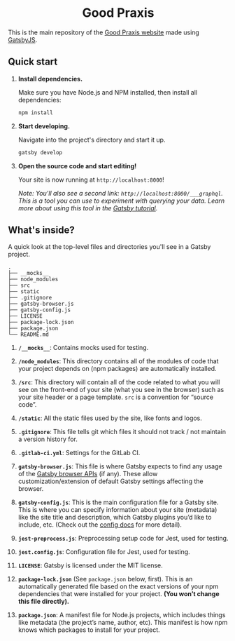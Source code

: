 <h1 align="center">
  Good Praxis
</h1>

This is the main repository of the [Good Praxis website](https://goodpraxis.coop)
made using [GatsbyJS](https://www.gatsbyjs.org/).

## Quick start

1.  **Install dependencies.**

    Make sure you have Node.js and NPM installed, then install all dependencies:

    ```sh
    npm install
    ```

1.  **Start developing.**

    Navigate into the project's directory and start it up.

    ```sh
    gatsby develop
    ```

1.  **Open the source code and start editing!**

    Your site is now running at `http://localhost:8000`!

    _Note: You'll also see a second link: _`http://localhost:8000/___graphql`_. This is a tool you can use to experiment with querying your data. Learn more about using this tool in the [Gatsby tutorial](https://www.gatsbyjs.org/tutorial/part-five/#introducing-graphiql)._

## What's inside?

A quick look at the top-level files and directories you'll see in a Gatsby project.

    .
    ├── __mocks__
    ├── node_modules
    ├── src
    ├── static
    ├── .gitignore
    ├── gatsby-browser.js
    ├── gatsby-config.js
    ├── LICENSE
    ├── package-lock.json
    ├── package.json
    └── README.md

1. **`/__mocks__`**: Contains mocks used for testing.

1.  **`/node_modules`**: This directory contains all of the modules of code that your project depends on (npm packages) are automatically installed.

1.  **`/src`**: This directory will contain all of the code related to what you will see on the front-end of your site (what you see in the browser) such as your site header or a page template. `src` is a convention for “source code”.

1. **`/static`**: All the static files used by the site, like fonts and logos.

1.  **`.gitignore`**: This file tells git which files it should not track / not maintain a version history for.

1.  **`.gitlab-ci.yml`**: Settings for the GitLab CI.

1.  **`gatsby-browser.js`**: This file is where Gatsby expects to find any usage of the [Gatsby browser APIs](https://www.gatsbyjs.org/docs/browser-apis/) (if any). These allow customization/extension of default Gatsby settings affecting the browser.

1.  **`gatsby-config.js`**: This is the main configuration file for a Gatsby site. This is where you can specify information about your site (metadata) like the site title and description, which Gatsby plugins you’d like to include, etc. (Check out the [config docs](https://www.gatsbyjs.org/docs/gatsby-config/) for more detail).

1. **`jest-preprocess.js`**: Preprocessing setup code for Jest, used for testing.

1. **`jest.config.js`**: Configuration file for Jest, used for testing.

1.  **`LICENSE`**: Gatsby is licensed under the MIT license.

1. **`package-lock.json`** (See `package.json` below, first). This is an automatically generated file based on the exact versions of your npm dependencies that were installed for your project. **(You won’t change this file directly).**

1. **`package.json`**: A manifest file for Node.js projects, which includes things like metadata (the project’s name, author, etc). This manifest is how npm knows which packages to install for your project.
